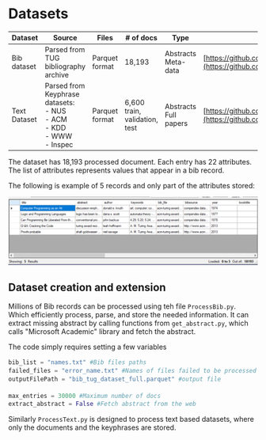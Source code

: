 # Datasets 


| Dataset      | Source                                                                               | Files              | \# of docs                       | Type                     | link                                                                                                                                   |
| ------------ | ------------------------------------------------------------------------------------ | ------------------ | -------------------------------- | ------------------------ | -------------------------------------------------------------------------------------------------------------------------------------- |
| Bib dataset  | Parsed from<br>TUG bibliography archive                                              | Parquet format     | 18,193                           | Abstracts<br>Meta-data   | [https://github.com/dallal9/keyphrase/tree/main/Datasets/DataFiles](https://github.com/dallal9/keyphrase/tree/main/Datasets/DataFiles) |
| Text Dataset | Parsed from Keyphrase datasets:<br>\- NUS<br>\- ACM<br>\- KDD<br>\- WWW<br>\- Inspec | Parquet format<br> | 6,600<br>train, validation, test | Abstracts<br>Full papers | [https://github.com/dallal9/keyphrase/tree/main/Datasets/DataFiles](https://github.com/dallal9/keyphrase/tree/main/Datasets/DataFiles) |

The dataset has 18,193 processed document. Each entry has 22 attributes. The list of attributes represents values that appear in a bib record.

The following is example of 5 records and only part of the attributes stored: 

![Bib dataset example](data.png "Bib dataset example")

## Dataset creation and extension 
Millions of Bib records can be processed using teh file `ProcessBib.py`. Which efficiently process, parse, and store the needed information. It can extract missing abstract by calling functions from `get_abstract.py`, which calls "Microsoft Academic" library and fetch the abstract. 

The code simply requires setting a few variables 

```python
bib_list = "names.txt" #Bib files paths
failed_files = "error_name.txt" #Names of files failed to be processed 
outputFilePath = "bib_tug_dataset_full.parquet" #output file

max_entries = 30000 #Maximum number of docs
extract_abstract = False #Fetch abstract from the web
```

Similarly `ProcessText.py` is designed to process text based datasets, where only the documents and the keyphrases are stored. 